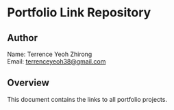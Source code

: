 # Portfolio Link Repository

## Author
Name: Terrence Yeoh Zhirong  
Email: terrenceyeoh38@gmail.com


## Overview
This document contains the links to all portfolio projects.

